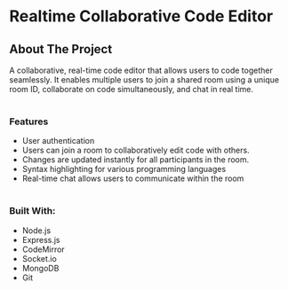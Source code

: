 # Realtime Collaborative Code Editor
## About The Project
A collaborative, real-time code editor that allows users to code together seamlessly. It enables multiple users to join a shared room using a unique room ID, 
collaborate on code simultaneously, and chat in real time.<br><br>
### Features
- User authentication
- Users can join a room to collaboratively edit code with others.
- Changes are updated instantly for all participants in the room.
- Syntax highlighting for various programming languages
- Real-time chat allows users to communicate within the room <br><br>
### Built With:
- Node.js
- Express.js
- CodeMirror
- Socket.io
- MongoDB
- Git
  


